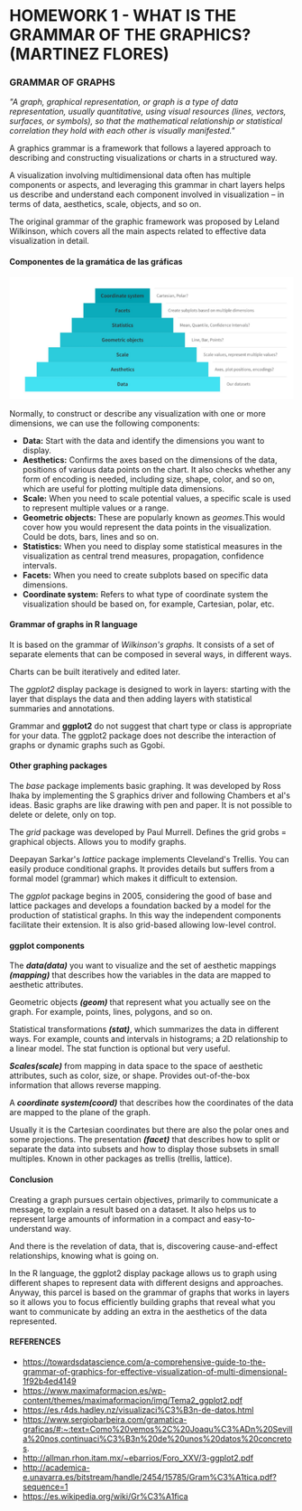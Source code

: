 # HOMEWORK 1 - WHAT IS THE GRAMMAR OF THE GRAPHICS? (MARTINEZ FLORES)

### GRAMMAR OF GRAPHS 

_"A graph, graphical representation, or graph is a type of data representation, usually quantitative, using visual resources (lines, vectors, surfaces, or symbols), so that the mathematical relationship or statistical correlation they hold with each other is visually manifested."_

A graphics grammar is a framework that follows a layered approach to describing and constructing visualizations or charts in a structured way.

A visualization involving multidimensional data often has multiple components or aspects, and leveraging this grammar in chart layers helps us describe and understand each component involved in visualization – in terms of data, aesthetics, scale, objects, and so on.

The original grammar of the graphic framework was proposed by Leland Wilkinson, which covers all the main aspects related to effective data visualization in detail.

#### Componentes de la gramática de las gráficas 

![](https://github.com/sebastiansandovalcastro/DataMining/blob/images/unit2/Homework/triangle.png)

Normally, to construct or describe any visualization with one or more dimensions, we can use the following components: 

- **Data:** Start with the data and identify the dimensions you want to display.
- **Aesthetics:** Confirms the axes based on the dimensions of the data, positions of various data points on the chart. It also checks whether any form of encoding is needed, including size, shape, color, and so on, which are useful for plotting multiple data dimensions.
- **Scale:** When you need to scale potential values, a specific scale is used to represent multiple values or a range. 
- **Geometric objects:** These are popularly known as _geomes_.This would cover how you would represent the data points in the visualization. Could be dots, bars, lines and so on.
- **Statistics:** When you need to display some statistical measures in the visualization as central trend measures, propagation, confidence intervals.
- **Facets:** When you need to create subplots based on specific data dimensions.
- **Coordinate system:** Refers to what type of coordinate system the visualization should be based on, for example, Cartesian, polar, etc. 

#### Grammar of graphs in R language

It is based on the grammar of _Wilkinson's graphs._ It consists of a set of separate elements that can be composed in several ways, in different ways.

Charts can be built iteratively and edited later.

The _ggplot2_ display package is designed to work in layers: starting with the layer that displays the data and then adding layers with statistical summaries and annotations.

Grammar and **ggplot2** do not suggest that chart type or class is appropriate for your data. The ggplot2 package does not describe the interaction of graphs or dynamic graphs such as Ggobi.

#### Other graphing packages 

The _base_ package implements basic graphing. It was developed by Ross Ihaka by implementing the S graphics driver and following Chambers et al's ideas. Basic graphs are like drawing with pen and paper. It is not possible to delete or delete, only on top.

The _grid_ package was developed by Paul Murrell. Defines the grid grobs = graphical objects. Allows you to modify graphs.

Deepayan Sarkar's _lattice_ package implements Cleveland's Trellis. You can easily produce conditional graphs. It provides details but suffers from a formal model (grammar) which makes it difficult to extension.

The _ggplot_ package begins in 2005, considering the good of base and lattice packages and develops a foundation backed by a model for the production of statistical graphs. In this way the independent components facilitate their extension. It is also grid-based allowing low-level control.

#### ggplot components 

The **_data(data)_** you want to visualize and the set of aesthetic mappings **_(mapping)_** that describes how the variables in the data are mapped to aesthetic attributes.

Geometric objects **_(geom)_** that represent what you actually see on the graph. For example, points, lines, polygons, and so on.

Statistical transformations **_(stat)_**, which summarizes the data in different ways. For example, counts and intervals in histograms; a 2D relationship to a linear model. The stat function is optional but very useful.

**_Scales(scale)_** from mapping in data space to the space of aesthetic attributes, such as color, size, or shape. Provides out-of-the-box information that allows reverse mapping.

A **_coordinate system(coord)_** that describes how the coordinates of the data are mapped to the plane of the graph.

Usually it is the Cartesian coordinates but there are also the polar ones and some projections. The presentation **_(facet)_** that describes how to split or separate the data into subsets and how to display those subsets in small multiples. Known in other packages as trellis (trellis, lattice).

#### Conclusion 
Creating a graph pursues certain objectives, primarily to communicate a message, to explain a result based on a dataset. It also helps us to represent large amounts of information in a compact and easy-to-understand way. 

And there is the revelation of data, that is, discovering cause-and-effect relationships, knowing what is going on. 

In the R language, the ggplot2 display package allows us to graph using different shapes to represent data with different designs and approaches. Anyway, this parcel is based on the grammar of graphs that works in layers so it allows you to focus efficiently building graphs that reveal what you want to communicate by adding an extra in the aesthetics of the data represented. 

#### REFERENCES
- https://towardsdatascience.com/a-comprehensive-guide-to-the-grammar-of-graphics-for-effective-visualization-of-multi-dimensional-1f92b4ed4149 
- https://www.maximaformacion.es/wp-content/themes/maximaformacion/img/Tema2_ggplot2.pdf 
- https://es.r4ds.hadley.nz/visualizaci%C3%B3n-de-datos.html 
- https://www.sergiobarbeira.com/gramatica-graficas/#:~:text=Como%20vemos%2C%20Joaqu%C3%ADn%20Sevilla%20nos,continuaci%C3%B3n%20de%20unos%20datos%20concretos. 
- http://allman.rhon.itam.mx/~ebarrios/Foro_XXV/3-ggplot2.pdf 
- http://academica-e.unavarra.es/bitstream/handle/2454/15785/Gram%C3%A1tica.pdf?sequence=1 
- https://es.wikipedia.org/wiki/Gr%C3%A1fica 
